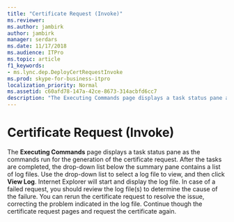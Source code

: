 ```yaml
---
title: "Certificate Request (Invoke)"
ms.reviewer: 
ms.author: jambirk
author: jambirk
manager: serdars
ms.date: 11/17/2018
ms.audience: ITPro
ms.topic: article
f1_keywords:
- ms.lync.dep.DeployCertRequestInvoke
ms.prod: skype-for-business-itpro
localization_priority: Normal
ms.assetid: c60afd78-147a-42ce-8673-314acbfd6cc7
description: "The Executing Commands page displays a task status pane as the commands run for the generation of the certificate request. After the tasks are completed, the drop-down list below the summary pane contains a list of log files. Use the drop-down list to select a log file to view, and then click View Log. Internet Explorer will start and display the log file. In case of a failed request, you should review the log file(s) to determine the cause of the failure. You can rerun the certificate request to resolve the issue, correcting the problem indicated in the log file. Continue though the certificate request pages and request the certificate again."
---
```


# Certificate Request (Invoke)
 
The **Executing Commands** page displays a task status pane as the commands run for the generation of the certificate request. After the tasks are completed, the drop-down list below the summary pane contains a list of log files. Use the drop-down list to select a log file to view, and then click **View Log**. Internet Explorer will start and display the log file. In case of a failed request, you should review the log file(s) to determine the cause of the failure. You can rerun the certificate request to resolve the issue, correcting the problem indicated in the log file. Continue though the certificate request pages and request the certificate again.
  

